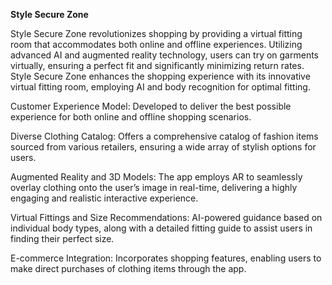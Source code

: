 **Style Secure Zone**

Style Secure Zone revolutionizes shopping by providing a virtual fitting room that accommodates both online and offline experiences.
Utilizing advanced AI and augmented reality technology, users can try on garments virtually, ensuring a perfect fit and significantly minimizing return rates. 
Style Secure Zone enhances the shopping experience with its innovative virtual fitting room, employing AI and body recognition for optimal fitting.

Customer Experience Model: Developed to deliver the best possible experience for both online and offline shopping scenarios.

Diverse Clothing Catalog: Offers a comprehensive catalog of fashion items sourced from various retailers, ensuring a wide array of stylish options for users.

Augmented Reality and 3D Models: The app employs AR to seamlessly overlay clothing onto the user’s image in real-time, delivering a highly engaging and realistic interactive experience.

Virtual Fittings and Size Recommendations: AI-powered guidance based on individual body types, along with a detailed fitting guide to assist users in finding their perfect size.

E-commerce Integration: Incorporates shopping features, enabling users to make direct purchases of clothing items through the app.
